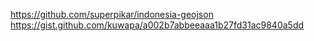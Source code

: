 
https://github.com/superpikar/indonesia-geojson
https://gist.github.com/kuwapa/a002b7abbeeaaa1b27fd31ac9840a5dd

